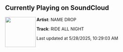 ## Currently Playing on SoundCloud

[<img align="left" width="100" src="https://i1.sndcdn.com/artworks-2qQfFaJajEGwQUMB-tiRUhg-t500x500.png">](https://soundcloud.com/name-drop/ride-all-night)

**Artist**: NAME DROP 

**Track**: RIDE ALL NIGHT

Last updated at 5/28/2025, 10:29:03 AM
